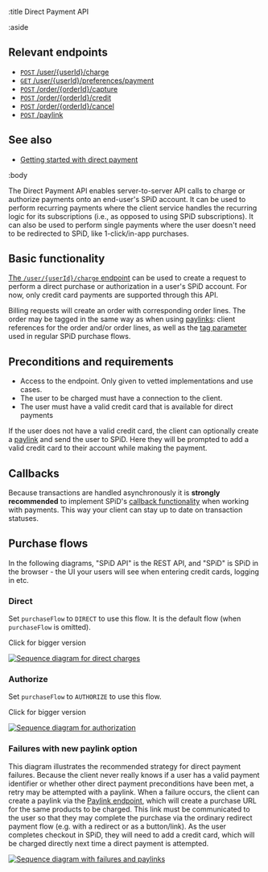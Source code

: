 :title Direct Payment API

:aside

## Relevant endpoints

- [`POST` /user/{userId}/charge](/endpoints/POST/user/{userId}/charge/)
- [`GET` /user/{userId}/preferences/payment](/endpoints/GET/user/{userId}/preferences/payment/)
- [`POST` /order/{orderId}/capture](/endpoints/POST/order/{orderId}/capture/)
- [`POST` /order/{orderId}/credit](/endpoints/POST/order/{orderId}/credit/)
- [`POST` /order/{orderId}/cancel](/endpoints/POST/order/{orderId}/cancel/)
- [`POST` /paylink](/endpoints/POST/paylink/)

## See also

- [Getting started with direct payment](/getting-started-with-direct-payment/)

:body

The Direct Payment API enables server-to-server API calls to charge or authorize
payments onto an end-user's SPiD account. It can be used to perform recurring
payments where the client service handles the recurring logic for its
subscriptions (i.e., as opposed to using SPiD subscriptions). It can also be
used to perform single payments where the user doesn't need to be redirected to
SPiD, like 1-click/in-app purchases.

## Basic functionality

[The `/user/{userId}/charge` endpoint](/endpoints/POST/user/{userId}/charge/)
can be used to create a request to perform a direct purchase or authorization in
a user's SPiD account. For now, only credit card payments are supported through
this API.

Billing requests will create an order with corresponding order lines. The order
may be tagged in the same way as when using [paylinks](/paylink-api/): client
references for the order and/or order lines, as well as the
[tag parameter](http://localhost:3000/tracking-parameters/) used in regular SPiD
purchase flows.

## Preconditions and requirements

* Access to the endpoint. Only given to vetted implementations and use cases.
* The user to be charged must have a connection to the client.
* The user must have a valid credit card that is available for direct payments

If the user does not have a valid credit card, the client can optionally create
a [paylink](/paylink-api/) and send the user to SPiD. Here they will be prompted
to add a valid credit card to their account while making the payment.

## Callbacks

Because transactions are handled asynchronously it is **strongly recommended**
to implement SPiD's [callback functionality](/callbacks/) when working with
payments. This way your client can stay up to date on transaction statuses.

## Purchase flows

In the following diagrams, "SPiD API" is the REST API, and "SPiD" is SPiD in the
browser - the UI your users will see when entering credit cards, logging in etc.

### Direct

Set `purchaseFlow` to `DIRECT` to use this flow. It is the default flow (when
`purchaseFlow` is omitted).

Click for bigger version

[![Sequence diagram for direct charges](/images/direct_payment_api_flow_direct.png)](/images/direct_payment_api_flow_direct.png)

### Authorize

Set `purchaseFlow` to `AUTHORIZE` to use this flow.

Click for bigger version

[![Sequence diagram for authorization](/images/direct_payment_api_flow_authorize.png)](/images/direct_payment_api_flow_authorize.png)

### Failures with new paylink option

This diagram illustrates the recommended strategy for direct payment failures.
Because the client never really knows if a user has a valid payment identifier
or whether other direct payment preconditions have been met, a retry may be
attempted with a paylink. When a failure occurs, the client can create a paylink
via the [Paylink endpoint](/endpoints/POST/paylink/), which will create a
purchase URL for the same products to be charged. This link must be communicated
to the user so that they may complete the purchase via the ordinary redirect
payment flow (e.g. with a redirect or as a button/link). As the user completes
checkout in SPiD, they will need to add a credit card, which will be charged
directly next time a direct payment is attempted.

[![Sequence diagram with failures and paylinks](/images/direct_payment_paylink.png)](/images/direct_payment_paylink.png)

